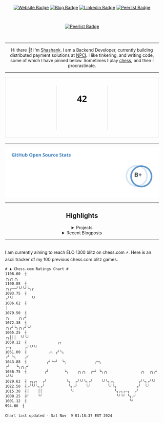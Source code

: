 <div align="center"><p><a href="https://ssnk.in"><img src="https://img.shields.io/badge/-Website-3B7EBF?style=for-the-badge&amp;logo=amp&amp;logoColor=white" alt="Website Badge"></a> <a href="https://hashnode.ssnk.in"><img src="https://img.shields.io/badge/-Blog-3B7EBF?style=for-the-badge&amp;logo=Hashnode&amp;logoColor=white" alt="Blog Badge"></a> <a href="https://linkedin.com/in/shashank-priyadarshi"><img src="https://img.shields.io/badge/-LinkedIn-3B7EBF?style=for-the-badge&amp;logo=Linkedin&amp;logoColor=white" alt="Linkedin Badge"></a> <a href="https://peerlist.io/shasha"><img src="https://img.shields.io/badge/-PeerList-3B7EBF?style=for-the-badge&amp;logo=Peerlist&amp;logoColor=white" alt="Peerlist Badge"/></a></p></br> <p><a href="https://holopin.io/@shashankpriyadarshi"><img src="https://holopin.me/shashankpriyadarshi" alt="Peerlist Badge"/></a></p></br> <hr><p>Hi there 👋! I'm <a href="https://ssnk.in">Shashank</a>. I am a Backend Developer, currently building distributed payment solutions at <a href="https://npci.org.in">NPCI</a>. I like tinkering, and writing code, some of which I have pinned below. Sometimes I play <a href="https://www.chess.com/member/ttefabob">chess</a>, and then I procrastinate.</p><hr><p><img src="./assets/images/streak_stats.svg"/></p><hr><p><img src="./assets/images/open_source_stats.svg"/></p><hr><h2>Highlights</h2><details><summary>Projects</summary><br /><ul><li><a href="https://github.com/shashank-priyadarshi/projects" target="_blank" rel="noopener noreferrer">projects</a> Last Updated : 2024-11-08</li><li><a href="https://github.com/shashank-priyadarshi/upgraded-disco" target="_blank" rel="noopener noreferrer">upgraded-disco</a> Last Updated : 2024-11-04</li><li><a href="https://github.com/shashank-priyadarshi/coredns" target="_blank" rel="noopener noreferrer">coredns</a> Last Updated : 2024-11-04</li><li><a href="https://github.com/shashank-priyadarshi/golang_collections" target="_blank" rel="noopener noreferrer">golang_collections</a> Last Updated : 2024-11-03</li><li><a href="https://github.com/shashank-priyadarshi/services" target="_blank" rel="noopener noreferrer">services</a> Last Updated : 2024-10-29</li></ul></details><details><summary>Recent Blogposts</summary><br /><ul><li><a href="https://hashnode.ssnk.in/traffic-light-simulator-in-angular-2023" target="_blank" rel="noopener noreferrer">Traffic Light Simulator in Angular</a> Published : 2023-09-16</li><li><a href="https://hashnode.ssnk.in/oop-in-go-interfaces" target="_blank" rel="noopener noreferrer">OOP in Go: Interfaces</a> Published : 2023-03-04</li><li><a href="https://hashnode.ssnk.in/oop-in-go-structs" target="_blank" rel="noopener noreferrer">OOP in Go: Structs</a> Published : 2023-02-24</li></ul></details><hr></div></br>I am currently aiming to reach ELO 1300 blitz on chess.com ⚡. Here is an ascii tracker of my 100 previous chess.com blitz games.
  
  
  ```
# ♟︎ Chess.com Ratings Chart #
 1108.00  ┤                                                                                           ╭╮╭╮╭╮
 1100.88  ┤                                                                                      ╭╮╭──╯╰╯╰╯╰╮╭
 1093.75  ┤                                                                                     ╭╯╰╯        ╰╯
 1086.62  ┤                                                                                     │
 1079.50  ┤                                                                            ╭╮    ╭╮╭╯
 1072.38  ┤                                                                         ╭╮╭╯╰╮╭╮╭╯╰╯
 1065.25  ┤                                                                       ╭╮│││  ╰╯╰╯
 1058.12  ┤              ╭╮                                             ╭─╮      ╭╯╰╯╰╯
 1051.00  ┤          ╭╮ ╭╯╰╮                                           ╭╯ ╰╮    ╭╯
 1043.88  ┤         ╭╯╰─╯  ╰╮             ╭─╮                         ╭╯   ╰╮╭╮╭╯
 1036.75  ┤        ╭╯       ╰╮    ╭╮╭╮  ╭─╯ ╰╮╭╮               ╭╮  ╭╮╭╯     ╰╯╰╯
 1029.62  ┤ ╭╮╭╮  ╭╯         ╰╮  ╭╯╰╯╰╮╭╯    ╰╯╰╮╭╮           ╭╯╰╮╭╯╰╯
 1022.50  ┤╭╯╰╯╰╮╭╯           ╰╮╭╯    ╰╯        ╰╯╰╮         ╭╯  ╰╯
 1015.38  ┤│    ││             ╰╯                  ╰╮╭╮╭─╮  ╭╯
 1008.25  ┼╯    ╰╯                                  ╰╯╰╯ ╰╮╭╯
 1001.12  ┤                                               ╰╯
  994.00  ┤

Chart last updated - Sat Nov  9 01:18:37 EST 2024  
  ```
  
